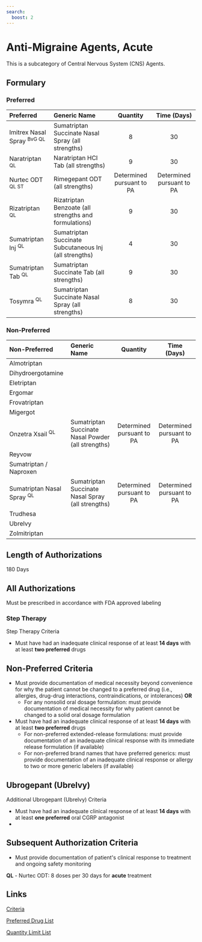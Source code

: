 ```yaml
---
search:
  boost: 2 
---
```


# Anti-Migraine Agents, Acute

This is a subcategory of Central Nervous System (CNS) Agents.

## Formulary

### Preferred

| Preferred     | Generic Name | Quantity | Time (Days) |
| :------------ | :----------- | :------: | :---------: |
| Imitrex Nasal Spray <sup>BvG QL</sup>  |         Sumatriptan Succinate Nasal Spray (all strengths)    |    8      |             30 |
| Naratriptan <sup>QL</sup>   |   Naratriptan HCI Tab (all strengths)  |  9        |  30           |
| Nurtec ODT <sup>QL ST</sup> |    Rimegepant ODT (all strengths) |  Determined pursuant to PA        |     Determined pursuant to PA        |
| Rizatriptan <sup>QL</sup>   | Rizatriptan Benzoate (all strengths and formulations)   |   9       |  30           |
| Sumatriptan Inj <sup>QL</sup>   |    Sumatriptan Succinate Subcutaneous Inj (all strengths)     |     4     |  30           |
| Sumatriptan Tab <sup>QL</sup>   |    Sumatriptan Succinate Tab (all strengths)    |   9       |  30           |
| Tosymra <sup>QL</sup>   |  Sumatriptan Succinate Nasal Spray (all strengths)      |  8        | 30            |

### Non-Preferred

| Non-Preferred        | Generic Name | Quantity | Time (Days) |
| :------------------- | :----------- | :------: | :---------: |
| Almotriptan          |              |          |             |
| Dihydroergotamine    |              |          |             |
| Eletriptan           |              |          |             |
| Ergomar              |              |          |             |
| Frovatriptan         |              |          |             |
| Migergot             |              |          |             |
| Onzetra Xsail <sup>QL</sup>       |     Sumatriptan Succinate Nasal Powder (all strengths)         |  Determined pursuant to PA        |  Determined pursuant to PA           |
| Reyvow               |              |          |             |
| Sumatriptan / Naproxen |              |          |             |
| Sumatriptan Nasal Spray <sup>QL</sup>              | Sumatriptan Succinate Nasal Spray (all strengths) |  Determined pursuant to PA        |  Determined pursuant to PA           |
| Trudhesa             |              |          |             |
| Ubrelvy              |              |          |             |
| Zolmitriptan         |              |          |             |

## Length of Authorizations

180 Days

## All Authorizations

Must be prescribed in accordance with FDA approved labeling

### Step Therapy

Step Therapy Criteria

- Must have had an inadequate clinical response of at least **14 days** with at least **two preferred** drugs

## Non-Preferred Criteria

- Must provide documentation of medical necessity beyond convenience for why the patient cannot be changed to a preferred drug (i.e., allergies, drug-drug interactions, contraindications, or intolerances) **OR**
    - For any nonsolid oral dosage formulation: must provide documentation of medical necessity for why patient cannot be changed to a solid oral dosage formulation
- Must have had an inadequate clinical response of at least **14 days** with at least **two preferred** drugs
    - For non-preferred extended-release formulations: must provide documentation of an inadequate clinical response with its immediate release formulation (if available)
    - For non-preferred brand names that have preferred generics: must provide documentation of an inadequate clinical response or allergy to two or more generic labelers (if available)

## Ubrogepant (Ubrelvy)

Additional Ubrogepant (Ubrelvy) Criteria

- Must have had an inadequate clinical response of at least **14 days** with at least **one preferred** oral CGRP antagonist
- 
## Subsequent Authorization Criteria

- Must provide documentation of patient's clinical response to treatment and ongoing safety monitoring

**QL** - Nurtec ODT: 8 doses per 30 days for **acute** treatment

## Links

[Criteria](https://pharmacy.medicaid.ohio.gov/sites/default/files/20230101_UPDL%20_Criteria_APPROVED.pdf#page=26)

[Preferred Drug List](https://pharmacy.medicaid.ohio.gov/sites/default/files/20230101_UPDL_APPROVED_12.13.22.pdf#page=13)

[Quantity Limit List](https://pharmacy.medicaid.ohio.gov/sites/default/files/20230101_Ohio_Medicaid_Quantity_Document_APPROVED.pdf)
